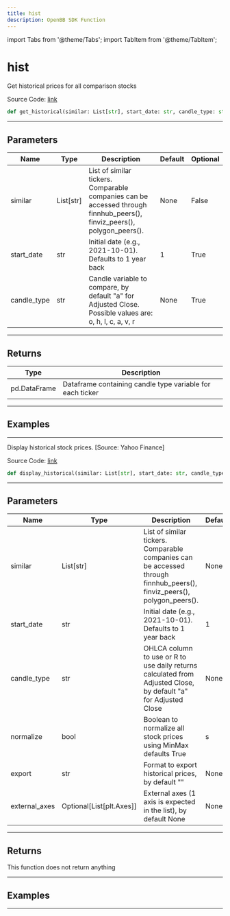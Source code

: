 ```yaml
---
title: hist
description: OpenBB SDK Function
---
```


import Tabs from '@theme/Tabs';
import TabItem from '@theme/TabItem';

# hist

<Tabs>
<TabItem value="model" label="Model" default>

Get historical prices for all comparison stocks

Source Code: [link](https://github.com/OpenBB-finance/OpenBBTerminal/tree/main/openbb_terminal/stocks/comparison_analysis/yahoo_finance_model.py#L31)

```python
def get_historical(similar: List[str], start_date: str, candle_type: str) -> DataFrame
```
---

## Parameters

| Name | Type | Description | Default | Optional |
| ---- | ---- | ----------- | ------- | -------- |
| similar | List[str] | List of similar tickers.<br/>Comparable companies can be accessed through<br/>finnhub_peers(), finviz_peers(), polygon_peers(). | None | False |
| start_date | str | Initial date (e.g., 2021-10-01). Defaults to 1 year back | 1 | True |
| candle_type | str | Candle variable to compare, by default "a" for Adjusted Close. Possible values are: o, h, l, c, a, v, r | None | True |

---

## Returns

| Type | Description |
| ---- | ----------- |
| pd.DataFrame | Dataframe containing candle type variable for each ticker |

---

## Examples

---



</TabItem>
<TabItem value="view" label="View">

Display historical stock prices. [Source: Yahoo Finance]

Source Code: [link](https://github.com/OpenBB-finance/OpenBBTerminal/tree/main/openbb_terminal/stocks/comparison_analysis/yahoo_finance_view.py#L43)

```python
def display_historical(similar: List[str], start_date: str, candle_type: str, normalize: bool, export: str, external_axes: Optional[List[matplotlib.axes._axes.Axes]]) -> None
```
---

## Parameters

| Name | Type | Description | Default | Optional |
| ---- | ---- | ----------- | ------- | -------- |
| similar | List[str] | List of similar tickers.<br/>Comparable companies can be accessed through<br/>finnhub_peers(), finviz_peers(), polygon_peers(). | None | False |
| start_date | str | Initial date (e.g., 2021-10-01). Defaults to 1 year back | 1 | True |
| candle_type | str | OHLCA column to use or R to use daily returns calculated from Adjusted Close, by default "a" for Adjusted Close | None | True |
| normalize | bool | Boolean to normalize all stock prices using MinMax defaults True | s | True |
| export | str | Format to export historical prices, by default "" | None | True |
| external_axes | Optional[List[plt.Axes]] | External axes (1 axis is expected in the list), by default None | None | True |

---

## Returns

This function does not return anything

---

## Examples

---



</TabItem>
</Tabs>